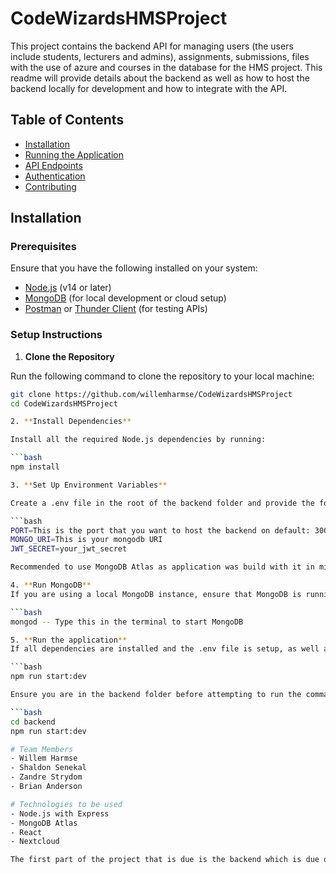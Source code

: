 # CodeWizardsHMSProject

This project contains the backend API for managing users (the users include students, lecturers and admins), assignments, submissions, files with the use of azure and courses in the database for the HMS project. This readme will provide details about the backend as well as how to host the backend locally for development and how to integrate with the API.

## Table of Contents

- [Installation](#installation)
- [Running the Application](#running-the-application)
- [API Endpoints](#api-endpoints)
- [Authentication](#authentication)
- [Contributing](#contributing)

## Installation

### Prerequisites

Ensure that you have the following installed on your system:

- [Node.js](https://nodejs.org/) (v14 or later)
- [MongoDB](https://www.mongodb.com/) (for local development or cloud setup)
- [Postman](https://www.postman.com/) or [Thunder Client](https://www.thunderclient.com/) (for testing APIs)

### Setup Instructions

1. **Clone the Repository**

  Run the following command to clone the repository to your local machine:

  ```bash
  git clone https://github.com/willemharmse/CodeWizardsHMSProject
  cd CodeWizardsHMSProject

2. **Install Dependencies**

  Install all the required Node.js dependencies by running:

  ```bash
  npm install

3. **Set Up Environment Variables**

  Create a .env file in the root of the backend folder and provide the following environment variables:

  ```bash
  PORT=This is the port that you want to host the backend on default: 3000
  MONGO_URI=This is your mongodb URI
  JWT_SECRET=your_jwt_secret

  Recommended to use MongoDB Atlas as application was build with it in mind, but follow step 4 if you prefer a local install or install on server

4. **Run MongoDB**
  If you are using a local MongoDB instance, ensure that MongoDB is running

  ```bash
  mongod -- Type this in the terminal to start MongoDB

5. **Run the application**
  If all dependencies are installed and the .env file is setup, as well as you local mongodb is running or your URI for MongoDB Atlas is correct the following command will start a development build of the backend:

  ```bash
  npm run start:dev

  Ensure you are in the backend folder before attempting to run the command

  ```bash
  cd backend
  npm run start:dev
  
# Team Members
  - Willem Harmse
  - Shaldon Senekal
  - Zandre Strydom
  - Brian Anderson

# Technologies to be used
  - Node.js with Express
  - MongoDB Atlas
  - React
  - Nextcloud

The first part of the project that is due is the backend which is due on the 27th September 2024.
